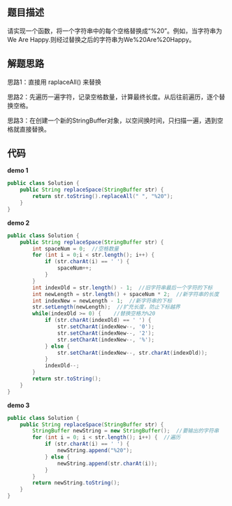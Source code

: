 ## 题目描述

请实现一个函数，将一个字符串中的每个空格替换成“%20”。例如，当字符串为We Are Happy.则经过替换之后的字符串为We%20Are%20Happy。

## 解题思路

思路1：直接用 raplaceAll() 来替换

思路2：先遍历一遍字符，记录空格数量，计算最终长度。从后往前遍历，逐个替换空格。

思路3：在创建一个新的StringBuffer对象，以空间换时间，只扫描一遍，遇到空格就直接替换。

## 代码

**demo 1**

```java
public class Solution {
    public String replaceSpace(StringBuffer str) {
    	return str.toString().replaceAll(" ", "%20");
    }
}
```

**demo 2**

```java
public class Solution {
    public String replaceSpace(StringBuffer str) {
    	int spaceNum = 0;  //空格数量
        for (int i = 0;i < str.length(); i++) {
            if (str.charAt(i) == ' ') {
                spaceNum++;
            }
        }
        int indexOld = str.length() - 1;  //旧字符串最后一个字符的下标
        int newLength = str.length() + spaceNum * 2;  //新字符串的长度
        int indexNew = newLength - 1;  //新字符串的下标
        str.setLength(newLength);  //扩充长度，防止下标越界
        while(indexOld >= 0) {    //替换空格为%20
            if (str.charAt(indexOld) == ' ') {
                str.setCharAt(indexNew--, '0');
                str.setCharAt(indexNew--, '2');
                str.setCharAt(indexNew--, '%');
            } else {
                str.setCharAt(indexNew--, str.charAt(indexOld));  
            }
            indexOld--;
        }
        return str.toString();  
    }
}
```

**demo 3**

```java
public class Solution {
    public String replaceSpace(StringBuffer str) {
    	StringBuffer newString = new StringBuffer();  //要输出的字符串
    	for (int i = 0; i < str.length(); i++) {  //遍历
    		if (str.charAt(i) == ' ') {
    			newString.append("%20");
    		} else {
    			newString.append(str.charAt(i));
    		}
    	}
    	return newString.toString();
    }
}
```

